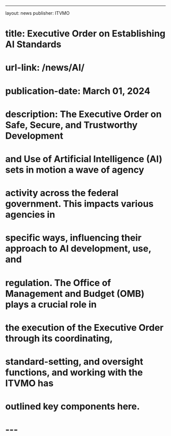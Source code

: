 ---
layout: news
publisher: ITVMO
# title: Executive Order on Establishing AI Standards
# url-link: /news/AI/
# publication-date: March 01, 2024
# description: The Executive Order on Safe, Secure, and Trustworthy Development
#   and Use of Artificial Intelligence (AI) sets in motion a wave of agency
#   activity across the federal government. This impacts various agencies in
#   specific ways, influencing their approach to AI development, use, and
#   regulation. The Office of Management and Budget (OMB) plays a crucial role in
#   the execution of the Executive Order through its coordinating,
#   standard-setting, and oversight functions, and working with the ITVMO has
#   outlined key components here.
# ---
